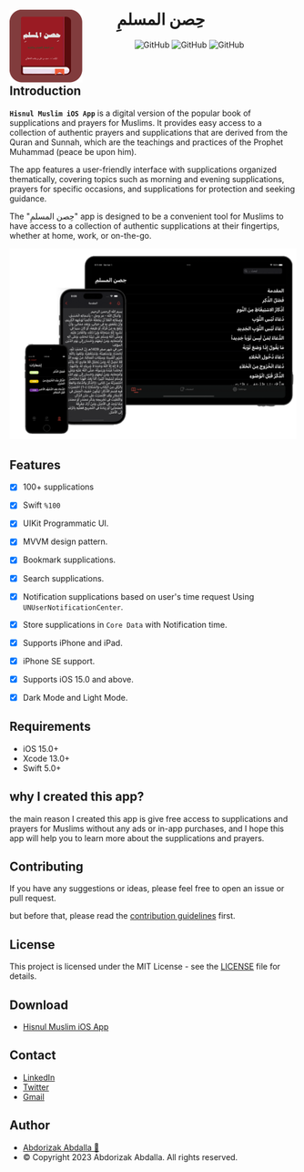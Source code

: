 <h1 style="margin-right: 100px;" align="center"> <img src="https://github.com/abdorizak/Hisnul-Muslim/blob/main/Hisnul%20Muslim/Resources/Assets.xcassets/AppIcon.appiconset/1024.png"
  width="128"
  height="128"
  style="float:left;">
  حِصن المسلمِ
</h1>
<p align="center">
  <img alt="GitHub" src="https://img.shields.io/github/languages/code-size/abdorizak/Hisnul-Muslim?color=blueviolet">
  <img alt="GitHub" src="https://img.shields.io/github/last-commit/abdorizak/Hisnul-Muslim?color=blueviolet">
  <img alt="GitHub" src="https://img.shields.io/github/languages/top/abdorizak/Hisnul-Muslim?color=blueviolet">
</p>

</br>

## Introduction

**`Hisnul Muslim iOS App`** is a digital version of the popular book of supplications and prayers for Muslims. It provides easy access to a collection of authentic prayers and supplications that are derived from the Quran and Sunnah, which are the teachings and practices of the Prophet Muhammad (peace be upon him).

The app features a user-friendly interface with supplications organized thematically, covering topics such as morning and evening supplications, prayers for specific occasions, and supplications for protection and seeking guidance.

The "حِصن المسلمِ" app is designed to be a convenient tool for Muslims to have access to a collection of authentic supplications at their fingertips, whether at home, work, or on-the-go.

![Hisnul Muslim App](./Image.png)

## Features

- [x] 100+ supplications
- [x] Swift `%100`
- [x] UIKit Programmatic UI.
- [x] MVVM design pattern.
- [x] Bookmark supplications.
- [x] Search supplications.
- [x] Notification supplications based on user's time request Using `UNUserNotificationCenter`.
- [x] Store supplications in `Core Data` with Notification time.
- [x] Supports iPhone and iPad.
- [x] iPhone SE support.
- [x] Supports iOS 15.0 and above.
- [x] Dark Mode and Light Mode.


## Requirements

- iOS 15.0+
- Xcode 13.0+
- Swift 5.0+


## why I created this app?

the main reason I created this app is give free access to supplications and prayers for Muslims without any ads or in-app purchases, and I hope this app will help you to learn more about the supplications and prayers.

## Contributing

If you have any suggestions or ideas, please feel free to open an issue or pull request.

but before that, please read the [contribution guidelines](./CONTRIBUTING.md) first.

## License

This project is licensed under the MIT License - see the [LICENSE](./LICENSE.md) file for details.

## Download

- [Hisnul Muslim iOS App](https://apps.apple.com/us/app/hisnul-muslim/id6447127371)

## Contact

- [LinkedIn](https://linkedin.com/in/abdorizak)
- [Twitter](https://twitter.com/abdorizak)
- [Gmail](mailto:cabdirizaaqyare12@gmail.com)

## Author

- [Abdorizak Abdalla 🍎](https://linkedin.com/in/abdorizak)
- © Copyright 2023 Abdorizak Abdalla. All rights reserved.
